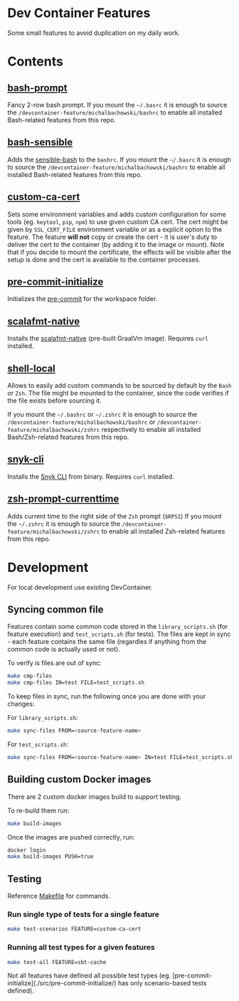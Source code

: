 # Dev Container Features

Some small features to avoid duplication on my daily work.

# Contents

## [bash-prompt](./src/bash-prompt/)

Fancy 2-row bash prompt.
If you mount the `~/.basrc` it is enough to source the `/devcontainer-feature/michalbachowski/bashrc` to enable all installed Bash-related features from this repo.

## [bash-sensible](./src/bash-sensible/)

Adds the [sensible-bash](https://github.com/mrzool/bash-sensible/) to the `bashrc`.
If you mount the `~/.basrc` it is enough to source the `/devcontainer-feature/michalbachowski/bashrc` to enable all installed Bash-related features from this repo.

## [custom-ca-cert](./src/custom-ca-cert/)

Sets some environment variables and adds custom configuration for some tools (eg. `keytool`, `pip`, `npm`) to use given custom CA cert.
The cert might be given by `SSL_CERT_FILE` environment variable or as a explicit option to the feature.
The feature **will not** copy or create the cert - it is user's duty to deliver the cert to the container (by adding it to the image or mount).
Note that if you decide to mount the certificate, the effects will be visible after the setup is done and the cert is available to the container processes.

## [pre-commit-initialize](./src/pre-commit-initialize/)

Initializes the [pre-commit](https://pre-commit.com) for the workspace folder.

## [scalafmt-native](./src/scalafmt-native/)

Installs the [scalafmt-native](https://scalameta.org/scalafmt/docs/installation.html#native-image) (pre-built GraalVm image).
Requires `curl` installed.

## [shell-local](./src/shell-local/)

Allows to easily add custom commands to be sourced by default by the `Bash` or `Zsh`.
The file might be mounted to the container, since the code verifies if the file exists before sourcing it.

If you mount the `~/.bashrc` or `~/.zshrc` it is enough to source the `/devcontainer-feature/michalbachowski/bashrc` or `/devcontainer-feature/michalbachowski/zshrc` respectively to enable all installed Bash/Zsh-related features from this repo.

## [snyk-cli](./src/snyk-cli/)

Installs the [Snyk CLI](https://docs.snyk.io/snyk-cli/install-or-update-the-snyk-cli) from binary.
Requires `curl` installed.

## [zsh-prompt-currenttime](./src/zsh-prompt-currenttime/)

Adds current time to the right side of the `Zsh` prompt (`$RPS1`)
If you mount the `~/.zshrc` it is enough to source the `/devcontainer-feature/michalbachowski/zshrc` to enable all installed Zsh-related features from this repo.

# Development

For local development use existing DevContainer.

## Syncing common file

Features contain some common code stored in the `library_scripts.sh` (for feature execution) and `test_scripts.sh` (for tests).
The files are kept in sync - each feature contains the same file (regardles if anything from the common code is actually used or not).

To verify is files are out of sync:

```bash
make cmp-files
make cmp-files IN=test FILE=test_scripts.sh
```

To keep files in sync, run the following once you are done with your changes:

For `library_scripts.sh`:
```bash
make sync-files FROM=<source-feature-name>
```

For `test_scripts.sh`:
```bash
make sync-files FROM=<source-feature-name> IN=test FILE=test_scripts.sh
```

## Building custom Docker images

There are 2 custom docker images build to support testing.

To re-build them run:

```bash
make build-images
```

Once the images are pushed correctly, run:

```bash
docker login
make build-images PUSH=true
```

## Testing

Reference [Makefile](./Makefile) for commands.

### Run single type of tests for a single feature

```bash
make test-scenarios FEATURE=custom-ca-cert
```

### Running all test types for a given features

```bash
make test-all FEATURE=sbt-cache
```

<Warning>
Not all features have defined all possible test types (eg. [pre-commit-initialize](./src/pre-commit-initialize/) has only scenario-based tests defined).
